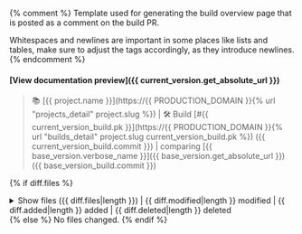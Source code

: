 {% comment %}
Template used for generating the build overview page that is posted as a comment on the build PR.

Whitespaces and newlines are important in some places like lists and tables,
make sure to adjust the tags accordingly, as they introduce newlines.
{% endcomment %}

#### [View documentation preview]({{ current_version.get_absolute_url }})

> 📚 [{{ project.name }}](https://{{ PRODUCTION_DOMAIN }}{% url "projects_detail" project.slug %}) | 🛠️ Build [#{{ current_version_build.pk }}](https://{{ PRODUCTION_DOMAIN }}{% url "builds_detail" project.slug current_version_build.pk %}) ({{ current_version_build.commit }}) | comparing [{{ base_version.verbose_name }}]({{ base_version.get_absolute_url }}) ({{ base_version_build.commit }})

{% if diff.files %}
<details>
<summary>Show files ({{ diff.files|length }}) | {{ diff.modified|length }} modified | {{ diff.added|length }} added | {{ diff.deleted|length }} deleted</summary>

| File | Status |
| --- | --- |
{% for file in diff.files %}| [{{ file.path }}]({{ file.url }}) | {{ file.status.emoji }} {{ file.status }} |
{% endfor %}

</details>
{% else %}
No files changed.
{% endif %}
